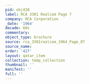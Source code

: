 ```yaml
---
pid: obj428
label: RCA 3301 Realcom Page 7
company: RCA Corporation
_date: '1964'
decade: 60s
commentary: 
object_type: brochure
source: rca_3301realcom_1964_Page_07
source_name: 
order: '427'
layout: qatar_item
collection: temp_collection
thumbnail: ''
manifest: ''
full: ''
---
```

